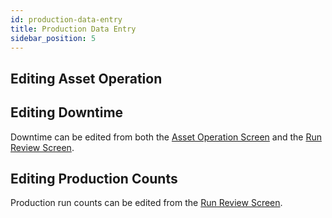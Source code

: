 ```yaml
---
id: production-data-entry
title: Production Data Entry
sidebar_position: 5
---
```


## Editing Asset Operation

## Editing Downtime
Downtime can be edited from both the
[Asset Operation Screen](docs/products/mes/asset-operation.md) and the
[Run Review Screen](docs/products/mes/performance-analytics/run-review.md).

## Editing Production Counts
Production run counts can be edited from the [Run Review Screen](docs/products/mes/performance-analytics/run-review.md).
